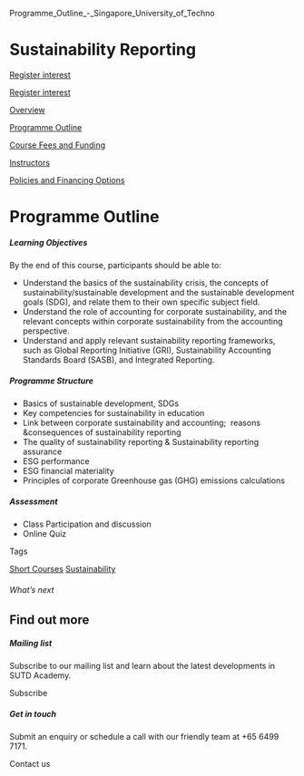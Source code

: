 Programme_Outline_-_Singapore_University_of_Techno



Sustainability Reporting
========================

[Register interest](/admissions/academy/short-courses/short-courses-register-your-interest/?coursename=sustainability-reporting)

[Register interest](/admissions/academy/short-courses/short-courses-register-your-interest/?coursename=sustainability-reporting)

[Overview](/course/sustainability-reporting/#tabs)

[Programme Outline](/course/sustainability-reporting/programme-outline/#tabs)

[Course Fees and Funding](/course/sustainability-reporting/course-fees-and-funding/#tabs)

[Instructors](/course/sustainability-reporting/instructors/#tabs)

[Policies and Financing Options](/course/sustainability-reporting/policies-and-financing-options/#tabs)

Programme Outline
=================

##### **Learning Objectives**

By the end of this course, participants should be able to:

* Understand the basics of the sustainability crisis, the concepts of sustainability/sustainable development and the sustainable development goals (SDG), and relate them to their own specific subject field.
* Understand the role of accounting for corporate sustainability, and the relevant concepts within corporate sustainability from the accounting perspective.
* Understand and apply relevant sustainability reporting frameworks, such as Global Reporting Initiative (GRI), Sustainability Accounting Standards Board (SASB), and Integrated Reporting.

##### **Programme Structure**

* Basics of sustainable development, SDGs
* Key competencies for sustainability in education
* Link between corporate sustainability and accounting;  reasons &consequences of sustainability reporting
* The quality of sustainability reporting & Sustainability reporting assurance
* ESG performance
* ESG financial materiality
* Principles of corporate Greenhouse gas (GHG) emissions calculations

##### **Assessment**

* Class Participation and discussion
* Online Quiz

Tags

[Short Courses](/admissions/academy/courses-and-modules/?academy-type-course=780)
[Sustainability](/admissions/academy/courses-and-modules/?discipline=833)

###### What’s next

Find out more
-------------

##### Mailing list

Subscribe to our mailing list and learn about the latest developments in SUTD Academy.

Subscribe

##### Get in touch

Submit an enquiry or schedule a call with our friendly team at +65 6499 7171.

Contact us

